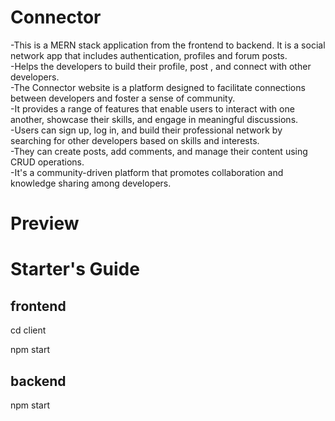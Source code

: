 # Connector

-This is a MERN stack application from the frontend to backend. It is a social network app that includes authentication, profiles and forum posts. \
-Helps the developers to build their profile, post , and connect with other developers. \
-The Connector website is a platform designed to facilitate connections between developers and foster a sense of community. \
-It provides a range of features that enable users to interact with one another, showcase their skills, and engage in meaningful discussions. \
-Users can sign up, log in, and build their professional network by searching for other developers based on skills and interests. \
-They can create posts, add comments, and manage their content using CRUD operations. \
-It's a community-driven platform that promotes collaboration and knowledge sharing among developers.

# Preview


# Starter's Guide
## frontend

cd client

npm start

## backend 

npm start
